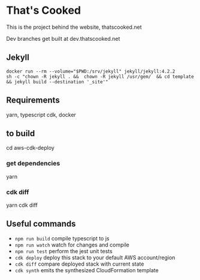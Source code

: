# That's Cooked
This is the project behind the website, thatscooked.net


Dev branches get built at dev.thatscooked.net

## Jekyll

```
docker run --rm --volume="$PWD:/srv/jekyll" jekyll/jekyll:4.2.2           sh -c "chown -R jekyll . &&  chown -R jekyll /usr/gem/  && cd template && jekyll build --destination '_site'"
```

## Requirements
yarn,
typescript
cdk,
docker

## to build
cd aws-cdk-deploy
### get dependencies
yarn

### cdk diff
yarn cdk diff



## Useful commands

 * `npm run build`   compile typescript to js
 * `npm run watch`   watch for changes and compile
 * `npm run test`    perform the jest unit tests
 * `cdk deploy`      deploy this stack to your default AWS account/region
 * `cdk diff`        compare deployed stack with current state
 * `cdk synth`       emits the synthesized CloudFormation template

<!-- # cdk 
cdk bootstrap aws://945103061005/ap-southeast-2 && cdk diff -->